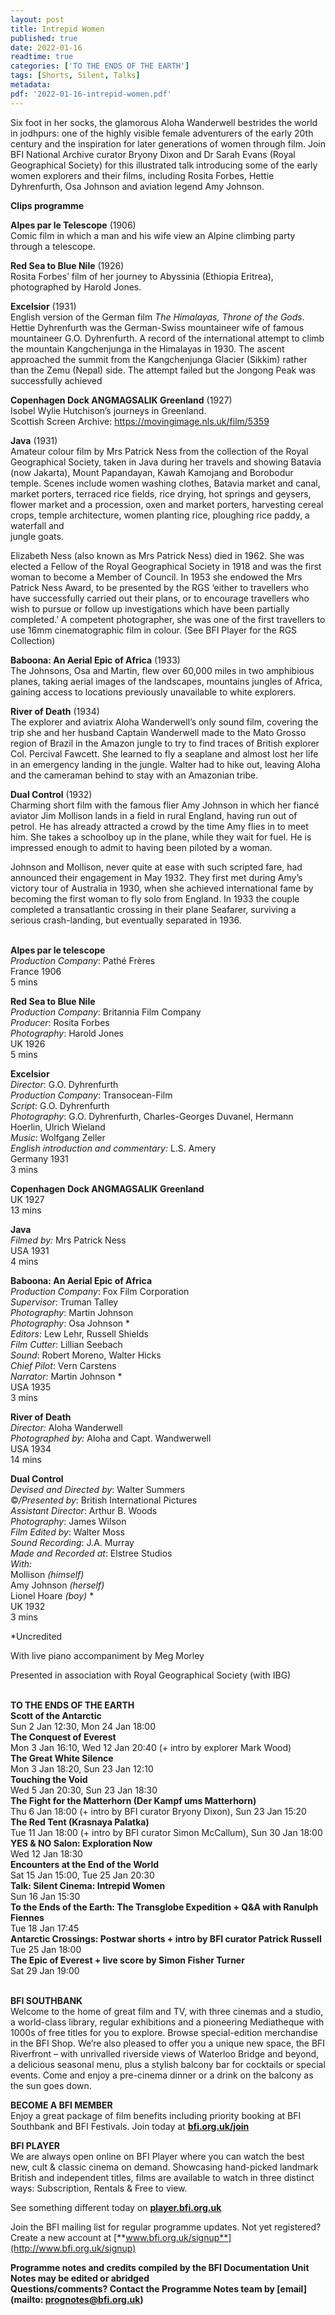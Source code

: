 ```yaml
---
layout: post
title: Intrepid Women
published: true
date: 2022-01-16
readtime: true
categories: ['TO THE ENDS OF THE EARTH']
tags: [Shorts, Silent, Talks]
metadata: 
pdf: '2022-01-16-intrepid-women.pdf'
---
```


Six foot in her socks, the glamorous Aloha Wanderwell bestrides the world in jodhpurs: one of the highly visible female adventurers of the early 20th century and the inspiration for later generations of women through film. Join BFI National Archive curator Bryony Dixon and Dr Sarah Evans (Royal Geographical Society) for this illustrated talk introducing some of the early women explorers and their films, including Rosita Forbes, Hettie Dyhrenfurth, Osa Johnson and aviation legend Amy Johnson.

**Clips programme**

**Alpes par le Telescope** (1906)  
Comic film in which a man and his wife view an Alpine climbing party through  a telescope.

**Red Sea to Blue Nile** (1926)  
Rosita Forbes’ film of her journey to Abyssinia (Ethiopia Eritrea), photographed by Harold Jones.

**Excelsior**  (1931)  
English version of the German film _The Himalayas, Throne of the Gods_.  Hettie Dyhrenfurth was the  German-Swiss mountaineer wife of famous mountaineer G.O. Dyhrenfurth. A record of the international attempt to climb the mountain Kangchenjunga in the Himalayas in 1930. The ascent approached the summit from the Kangchenjunga Glacier (Sikkim) rather than the Zemu (Nepal) side. The attempt failed but the Jongong Peak was successfully achieved

**Copenhagen Dock ANGMAGSALIK Greenland** (1927)  
Isobel Wylie Hutchison’s journeys in Greenland.  
Scottish Screen Archive: https://movingimage.nls.uk/film/5359

**Java**  (1931)  
Amateur colour film by Mrs Patrick Ness from the collection of the Royal Geographical Society, taken in Java during her travels and showing Batavia (now Jakarta), Mount Papandayan, Kawah Kamojang and Borobodur temple. Scenes include women washing clothes, Batavia market and canal, market porters, terraced rice fields, rice drying, hot springs and geysers, flower market and a procession, oxen and market porters, harvesting cereal crops, temple architecture, women planting rice, ploughing rice paddy, a waterfall and  
jungle goats.

Elizabeth Ness (also known as Mrs Patrick Ness) died in 1962. She was elected a Fellow of the Royal Geographical Society in 1918 and was the first woman to become a Member of Council. In 1953 she endowed the Mrs Patrick Ness Award, to be presented by the RGS ‘either to travellers who have successfully carried out their plans, or to encourage travellers who wish to pursue or follow up investigations which have been partially completed.’  A competent photographer, she was one of the first travellers to use 16mm cinematographic film in colour. (See BFI Player for the RGS Collection)

**Baboona: An Aerial Epic of Africa**  (1933)  
The Johnsons, Osa and Martin, flew over 60,000 miles in two amphibious planes, taking aerial images of the landscapes, mountains jungles of Africa, gaining access to locations previously unavailable to white explorers.

**River of Death**  (1934)  
The explorer and aviatrix Aloha Wanderwell’s only sound film, covering the trip she and her husband Captain Wanderwell made to the Mato Grosso region of Brazil in the Amazon jungle to try to find traces of British explorer Col. Percival Fawcett. She learned to fly a seaplane and almost lost her life in an emergency landing in the jungle. Walter had to hike out, leaving Aloha and the cameraman behind to stay with an Amazonian tribe.

**Dual Control** (1932)  
Charming short film with the famous flier Amy Johnson in which her fiancé aviator Jim Mollison lands in a field in rural England, having run out of petrol.  He has already attracted a crowd by the time Amy flies in to meet him.  She takes a schoolboy up in the plane, while they wait for fuel. He is impressed enough to admit to having been piloted by a woman.

Johnson and Mollison, never quite at ease with such scripted fare, had announced their engagement in May 1932. They first met during Amy’s victory tour of Australia in 1930, when she achieved international fame by becoming the first woman to fly solo from England. In 1933 the couple completed a transatlantic crossing in their plane Seafarer, surviving a serious crash-landing, but eventually separated in 1936.
<br><br>

**Alpes par le telescope**  
_Production Company_: Pathé Frères  
France 1906  
5 mins

**Red Sea to Blue Nile**  
_Production Company_: Britannia Film Company  
_Producer_: Rosita Forbes  
_Photography_: Harold Jones  
UK 1926  
5 mins

**Excelsior**  
_Director_: G.O. Dyhrenfurth  
_Production Company_: Transocean-Film  
_Script_: G.O. Dyhrenfurth  
_Photography_: G.O. Dyhrenfurth, Charles-Georges Duvanel, Hermann Hoerlin, Ulrich Wieland  
_Music_: Wolfgang Zeller  
_English introduction and commentary:_ L.S. Amery  
Germany 1931  
3 mins

**Copenhagen Dock ANGMAGSALIK Greenland**  
UK 1927  
13 mins

**Java**  
_Filmed by:_ Mrs Patrick Ness  
USA 1931  
4 mins

**Baboona: An Aerial Epic of Africa**  
_Production Company_: Fox Film Corporation  
_Supervisor_: Truman Talley  
_Photography_: Martin Johnson  
_Photography_: Osa Johnson *  
_Editors_: Lew Lehr, Russell Shields  
_Film Cutter_: Lillian Seebach  
_Sound_: Robert Moreno, Walter Hicks  
_Chief Pilot_: Vern Carstens  
_Narrator:_ Martin Johnson  *  
USA 1935  
3 mins

**River of Death**  
_Director:_ Aloha Wanderwell  
_Photographed by:_ Aloha and Capt. Wandwerwell  
USA 1934  
14 mins

**Dual Control**  
_Devised and Directed by_: Walter Summers  
©_/Presented by_: British International Pictures  
_Assistant Director_: Arthur B. Woods  
_Photography_: James Wilson  
_Film Edited by_: Walter Moss  
_Sound Recording_: J.A. Murray  
_Made and Recorded at_: Elstree Studios  
_With:_  
Mollison _(himself)_  
Amy Johnson _(herself)_  
Lionel Hoare _(boy)_ *  
UK 1932  
3 mins

*Uncredited

With live piano accompaniment by Meg Morley

Presented in association with  Royal Geographical Society (with IBG)
<br><br>

**TO THE ENDS OF THE EARTH**<br>
**Scott of the Antarctic**<br>
Sun 2 Jan 12:30, Mon 24 Jan 18:00<br>
**The Conquest of Everest**<br>
Mon 3 Jan 16:10, Wed 12 Jan 20:40 (+ intro by explorer Mark Wood)<br>
**The Great White Silence**<br>
Mon 3 Jan 18:20, Sun 23 Jan 12:10<br>
**Touching the Void**<br>
Wed 5 Jan 20:30, Sun 23 Jan 18:30<br>
**The Fight for the Matterhorn  (Der Kampf ums Matterhorn)**<br>
Thu 6 Jan 18:00 (+ intro by BFI curator Bryony Dixon), Sun 23 Jan 15:20<br>
**The Red Tent (Krasnaya Palatka)**<br>
Tue 11 Jan 18:00 (+ intro by BFI curator Simon McCallum), Sun 30 Jan 18:00<br>
**YES & NO Salon: Exploration Now**<br>
Wed 12 Jan 18:30<br>
**Encounters at the End of the World**<br>
Sat 15 Jan 15:00, Tue 25 Jan 20:30<br>
**Talk: Silent Cinema: Intrepid Women**<br>
Sun 16 Jan 15:30<br>
**To the Ends of the Earth: The Transglobe Expedition + Q&A with Ranulph Fiennes**<br>
Tue 18 Jan 17:45<br>
**Antarctic Crossings: Postwar shorts + intro by BFI curator Patrick Russell**<br>
Tue 25 Jan 18:00<br>
**The Epic of Everest + live score by  Simon Fisher Turner**<br>
Sat 29 Jan 19:00<br>
<br>

**BFI SOUTHBANK**  
Welcome to the home of great film and TV, with three cinemas and a studio, a world-class library, regular exhibitions and a pioneering Mediatheque with 1000s of free titles for you to explore. Browse special-edition merchandise in the BFI Shop. We’re also pleased to offer you a unique new space, the BFI Riverfront – with unrivalled riverside views of Waterloo Bridge and beyond, a delicious seasonal menu, plus a stylish balcony bar for cocktails or special events. Come and enjoy a pre-cinema dinner or a drink on the balcony as the sun goes down.  

**BECOME A BFI MEMBER**  
Enjoy a great package of film benefits including priority booking at BFI Southbank and BFI Festivals. Join today at [**bfi.org.uk/join**](http://www.bfi.org.uk/join)  

**BFI PLAYER**  
 We are always open online on BFI Player where you can watch the best new, cult &amp; classic cinema on demand. Showcasing hand-picked landmark British and independent titles, films are available to watch in three distinct ways: Subscription, Rentals &amp; Free to view.  

See something different today on [**player.bfi.org.uk**](https://player.bfi.org.uk)  

Join the BFI mailing list for regular programme updates. Not yet registered? Create a new account at [**www.bfi.org.uk/signup**](http://www.bfi.org.uk/signup)

**Programme notes and credits compiled by the BFI Documentation Unit  
Notes may be edited or abridged  
Questions/comments? Contact the Programme Notes team by [email](mailto: prognotes@bfi.org.uk)**

<!--stackedit_data:
eyJoaXN0b3J5IjpbLTEyNzMxOTY1ODJdfQ==
-->
